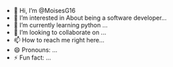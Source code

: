 - 👋 Hi, I’m @MoisesG16
- 👀 I’m interested in About being a software developer...
- 🌱 I’m currently learning python ...
- 💞️ I’m looking to collaborate on ...
- 📫 How to reach me right here...
- 😄 Pronouns: ...
- ⚡ Fun fact: ...

<!---
MoisesG16/MoisesG16: hi, i am moises and wait be able to learn a lot.
--->
